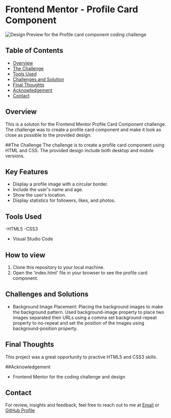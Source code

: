 # Frontend Mentor - Profile Card Component
![Design Preview for the Profile card component coding challenge](./design/desktop-preview.jpg)

## Table of Contents
- [Overview](#overview)
- [The Challenge](#the-challenge)
- [Tools Used](#tools-used)
- [Challenges and Solution](#challenges-and-solutions)
- [Final Thoughts](#final-thoughts)
- [Acknowledgement](#acknowledgment)
- [Contact](#contact)
## Overview
This is a soluton for the Frontend Mentor Profile Card Component challenge.
The challenge was to create a profile card component and make it look as close as possible 
to the provided design.

##The Challenge
The challenge is to create a profile card component using HTML and CSS.
The provided design include both desktop and mobile versions.

## Key Features 
- Display a profile image with a circular border.
- Include the user's name and age.
- Show the user's location.
- Display statistics for followers, likes, and photos.

## Tools Used 
-HTML5
-CSS3
- Visual Studio Code

## How to view 
1. Clone this repository to your local machine.
2. Open the 'index.html' file in your browser to see the profile card component.

## Challenges and Solutions 
- Background Image Placement: Placing the background images to make the background pattern.
Used background-image property to place two images separated their URLs using a comma
set background-repeat property to no-repeat and set the position of the images using background-position
property.

## Final Thoughts 
This project was a great opportunity to practive HTML5 and CSS3 skills.

##Acknowledgement
- Frontend Mentor for the coding challenge and design
  
## Contact
For review, insights and feedback, feel free to reach out to me at [Email](nellywambui060@gmail.com)
or [GitHub Profile](https://github.com/nellanjimms)
